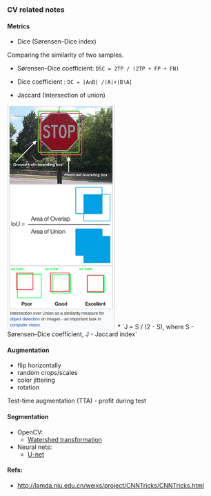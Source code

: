 ### CV related notes

#### Metrics
* Dice (Sørensen–Dice index)

Comparing the similarity of two samples.

* Sørensen–Dice coefficient: `DSC = 2TP / (2TP + FP + FN)`
* Dice coefficient : `DC = |A∩B| /|A|+|B∖A|`

* Jaccard (Intersection of union)

<img src="https://raw.githubusercontent.com/Novitoll/cvt-academy-2018/master/_cv/pics/IoU.png" width="50%" height="50%">
* `J = S / (2 - S), where S - Sørensen–Dice coefficient, J - Jaccard index`

#### Augmentation

* flip horizontally
* random crops/scales
* color jittering
* rotation

Test-time augmentation (TTA) - profit during test

#### Segmentation

* OpenCV:
  * [Watershed transformation](http://cmm.ensmp.fr/~beucher/wtshed.html)
* Neural nets:
  * [U-net](https://arxiv.org/pdf/1505.04597.pdf)

#### Refs:
* http://lamda.nju.edu.cn/weixs/project/CNNTricks/CNNTricks.html

